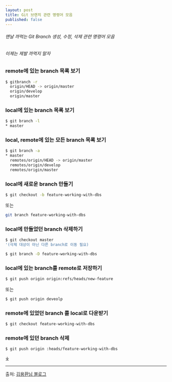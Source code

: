 ```yaml
---
layout: post
title: Git 브랜치 관련 명령어 모음
published: false
---
```


###### 맨날 까먹는 Git Branch 생성, 수정, 삭제 관련 명령어 모음

###### 이제는 제발 까먹지 말자

### remote에 있는 branch 목록 보기
```bash
$ gitbranch -r
  origin/HEAD -> origin/master
  origin/develop
  origin/master
```

### local에 있는 branch 목록 보기
```bash
$ git branch -l
* master
```

### local, remote에 있는 모든 branch 목록 보기
```bash
$ git branch -a
* master
  remotes/origin/HEAD -> origin/master
  remotes/origin/develop
  remotes/origin/master
```
### local에 새로운 branch 만들기
```bash
$ git checkout -b feature-working-with-dbs
```
또는
```bash
git branch feature-working-with-dbs
```

 

### local에 만들었던 branch 삭제하기
```bash
$ git checkout master 
'(삭제 대상이 아닌 다른 branch로 이동 필요)
```
```bash
$ git branch -D feature-working-with-dbs
```

### local에 있는 branch를 remote로 저장하기
```bash
$ git push origin origin:refs/heads/new-feature
```
또는 
```bash
$ git push origin deveolp 
```


### remote에 있었던 branch 를 local로 다운받기
```bash
$ git checkout feature-working-with-dbs
```

### remote에 있던 branch 삭제
```bash
$ git push origin :heads/feature-working-with-dbs
```
⤓

* * *

출처: [김용환님 블로그]( http://knight76.tistory.com/entry/Git-brancg-자주-사용하는-명령어)
